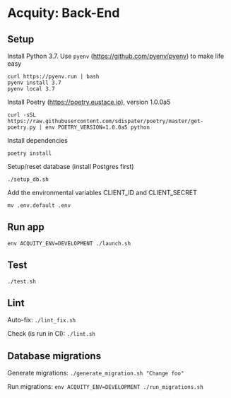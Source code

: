 # Acquity: Back-End

## Setup
Install Python 3.7. Use `pyenv` (https://github.com/pyenv/pyenv) to make life easy
```
curl https://pyenv.run | bash
pyenv install 3.7
pyenv local 3.7
```
Install Poetry (https://poetry.eustace.io), version 1.0.0a5
```
curl -sSL https://raw.githubusercontent.com/sdispater/poetry/master/get-poetry.py | env POETRY_VERSION=1.0.0a5 python
```
Install dependencies
```
poetry install
```
Setup/reset database (install Postgres first)
```
./setup_db.sh
```
Add the environmental variables CLIENT_ID and CLIENT_SECRET
```
mv .env.default .env
```
## Run app
```
env ACQUITY_ENV=DEVELOPMENT ./launch.sh
```

## Test
```
./test.sh
```

## Lint
Auto-fix: `./lint_fix.sh`

Check (is run in CI): `./lint.sh`

## Database migrations
Generate migrations: `./generate_migration.sh "Change foo"`

Run migrations: `env ACQUITY_ENV=DEVELOPMENT ./run_migrations.sh`
